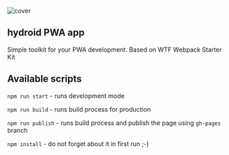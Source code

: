 ![cover](/pupblic/og.png)

## hydroid PWA app

Simple toolkit for your PWA development. Based on WTF Webpack Starter Kit 

## Available scripts

`npm run start` - runs development mode

`npm run build` - runs build process for production

`npm run publish` - runs build process and publish the page using `gh-pages` branch

`npm install` - do not forget about it in first run ;-) 
